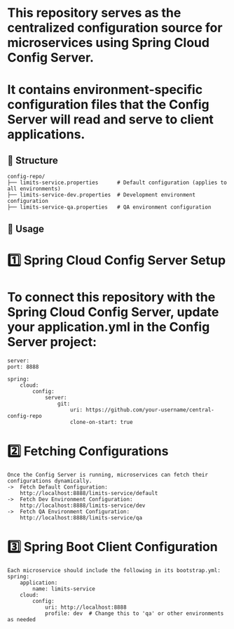 # This repository serves as the centralized configuration source for microservices using Spring Cloud Config Server. 
# It contains environment-specific configuration files that the Config Server will read and serve to client applications.

## 📌 Structure
    config-repo/
    ├── limits-service.properties      # Default configuration (applies to all environments)
    ├── limits-service-dev.properties  # Development environment configuration
    ├── limits-service-qa.properties   # QA environment configuration

## 🚀 Usage

# 1️⃣ Spring Cloud Config Server Setup

# To connect this repository with the Spring Cloud Config Server, update your application.yml in the Config Server project:
    server:
    port: 8888

    spring:
        cloud:
            config:
                server:
                    git:
                        uri: https://github.com/your-username/central-config-repo
                        clone-on-start: true

# 2️⃣ Fetching Configurations

    Once the Config Server is running, microservices can fetch their configurations dynamically.
    ->  Fetch Default Configuration:
        http://localhost:8888/limits-service/default
    ->  Fetch Dev Environment Configuration:
        http://localhost:8888/limits-service/dev
    ->  Fetch QA Environment Configuration:
        http://localhost:8888/limits-service/qa

# 3️⃣ Spring Boot Client Configuration

    Each microservice should include the following in its bootstrap.yml:
    spring:
        application:
            name: limits-service
        cloud:
            config:
                uri: http://localhost:8888
                profile: dev  # Change this to 'qa' or other environments as needed
